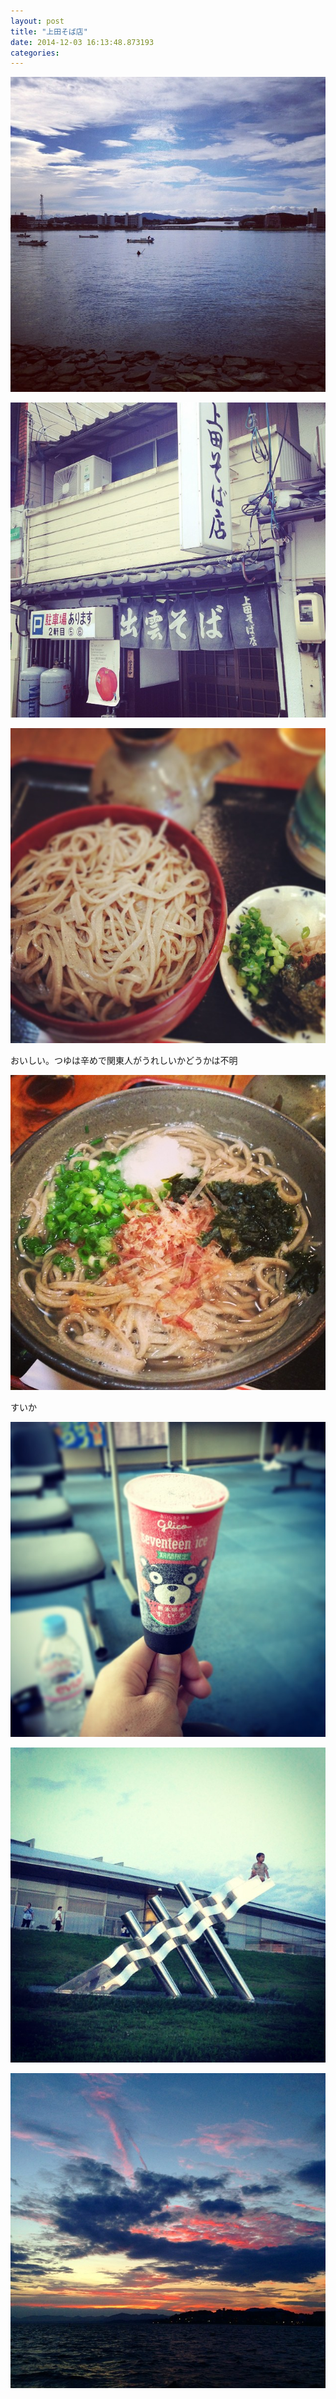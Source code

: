 ```yaml
---
layout: post
title: "上田そば店"
date: 2014-12-03 16:13:48.873193
categories: 
---
```


![](/assets/images/201408/10608089_522714501195305_2041738326_n.jpg)

![](/assets/images/201408/10598479_315300251963813_598294579_n.jpg)

![](/assets/images/201408/10631994_733543020046397_122756824_n.jpg)

おいしい。つゆは辛めで関東人がうれしいかどうかは不明

![おいしい。つゆは辛めで関東人がうれしいかどうかは不明](/assets/images/201408/10632358_1495281114047215_715884014_n.jpg)

すいか

![すいか](/assets/images/201408/926254_1457229237895641_20845748_n.jpg)

![](/assets/images/201408/10624191_652544584853610_1583025803_n.jpg)

![](/assets/images/201408/10616380_287578134771463_138008259_n.jpg)


